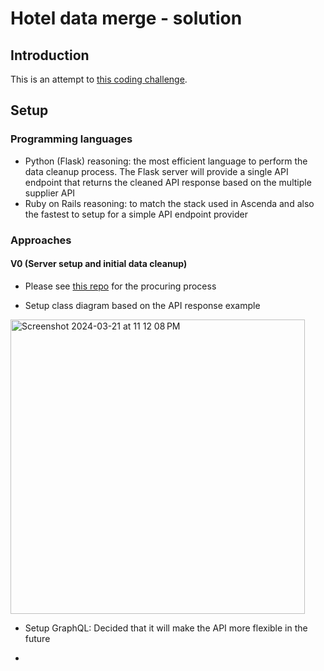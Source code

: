 # Hotel data merge - solution

## Introduction

This is an attempt to [this coding challenge](https://kitt.lewagon.com/db/123650).

## Setup

### Programming languages

- Python (Flask)
  reasoning: the most efficient language to perform the data cleanup process. The Flask server will provide a single API endpoint that returns the cleaned API response based on the multiple supplier API
- Ruby on Rails
  reasoning: to match the stack used in Ascenda and also the fastest to setup for a simple API endpoint provider

### Approaches

#### V0 (Server setup and initial data cleanup)

- Please see [this repo](https://github.com/primaulia/hotel-cleanup-api) for the procuring process

- Setup class diagram based on the API response example
<img width="471" alt="Screenshot 2024-03-21 at 11 12 08 PM" src="https://github.com/primaulia/hotel_data_api/assets/1294303/2ba856a7-b432-46b1-a800-757022179742">

- Setup GraphQL: Decided that it will make the API more flexible in the future

- 
